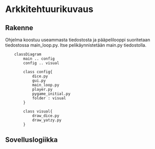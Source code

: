 # Arkkitehtuurikuvaus


## Rakenne
Ohjelma koostuu useammasta tiedostosta ja pääpelilooppi suoritetaan tiedostossa main_loop.py. Itse pelikäynnistetään main.py tiedostolla. 

```mermaid
    classDiagram
        main .. config
        config .. visual

        class config{
            dice.py
            gui.py
            main_loop.py
            player.py
            pygame_initial.py
            folder : visual
        }

        class visual{
            draw_dice.py
            draw_yatzy.py
        }
```

## Sovelluslogiikka

